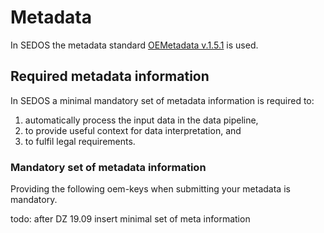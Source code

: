 # Metadata

In SEDOS the metadata standard [OEMetadata v.1.5.1](https://github.com/OpenEnergyPlatform/oemetadata#open-energy-family---open-energy-metadata-oemetadata) is used.

## Required metadata information 

In SEDOS a minimal mandatory set of metadata information is required to:
1. automatically process the input data in the data pipeline,
2. to provide useful context for data interpretation, and
3. to fulfil legal requirements.

### Mandatory set of metadata information

Providing the following oem-keys when submitting your metadata is mandatory.

todo: after DZ 19.09 insert minimal set of meta information

